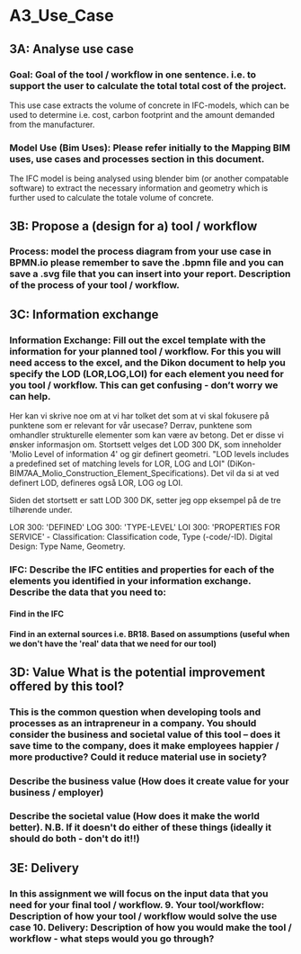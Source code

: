 # A3_Use_Case

## 3A: Analyse use case

### Goal: Goal of the tool / workflow in one sentence. i.e. to support the user to calculate the total total cost of the project.
This use case extracts the volume of concrete in IFC-models, which can be used to determine i.e. cost, carbon footprint and the amount demanded from the manufacturer. 


### Model Use (Bim Uses): Please refer initially to the Mapping BIM uses, use cases and processes section in this document.
The IFC model is being analysed using blender bim (or another compatable software) to extract the necessary information and geometry which is further used to calculate the totale volume of concrete. 


## 3B: Propose a (design for a) tool / workflow
### Process: model the process diagram from your use case in BPMN.io please remember to save the .bpmn file and you can save a .svg file that you can insert into your report. Description of the process of your tool / workflow.







## 3C: Information exchange
### Information Exchange: Fill out the excel template with the information for your planned tool / workflow. For this you will need access to the excel, and the Dikon document to help you specify the LOD (LOR,LOG,LOI) for each element you need for you tool / workflow. This can get confusing - don’t worry we can help. 

Her kan vi skrive noe om at vi har tolket det som at vi skal fokusere på punktene som er relevant for vår usecase? Derrav, punktene som omhandler strukturelle elementer som kan være av betong. Det er disse vi ønsker informasjon om. Stortsett velges det LOD 300 DK, som inneholder 'Molio Level of information 4' og gir definert geometri. "LOD levels includes a predefined set of matching levels for LOR, LOG and LOI" (DiKon-BIM7AA_Molio_Construction_Element_Specifications). Det vil da si at ved definert LOD, defineres også LOR, LOG og LOI.

Siden det stortsett er satt LOD 300 DK, setter jeg opp eksempel på de tre tilhørende under. 

LOR 300: 'DEFINED'
LOG 300: 'TYPE-LEVEL'
LOI 300: 'PROPERTIES FOR SERVICE' - Classification: Classification code, Type (-code/-ID). Digital Design: Type Name, Geometry.



### IFC: Describe the IFC entities and properties for each of the elements you identified in your information exchange. Describe the data that you need to:
#### Find in the IFC




#### Find in an external sources i.e. BR18. Based on assumptions (useful when we don't have the 'real' data that we need for our tool)








## 3D: Value What is the potential improvement offered by this tool?
### This is the common question when developing tools and processes as an intrapreneur in a company. You should consider the business and societal value of this tool – does it save time to the company, does it make employees happier / more productive? Could it reduce material use in society?



### Describe the business value (How does it create value for your business / employer)








### Describe the societal value (How does it make the world better). N.B. If it doesn't do either of these things (ideally it should do both - don't do it!!)







## 3E: Delivery
### In this assignment we will focus on the input data that you need for your final tool / workflow. 9. Your tool/workflow: Description of how your tool / workflow would solve the use case 10. Delivery: Description of how you would make the tool / workflow - what steps would you go through?











